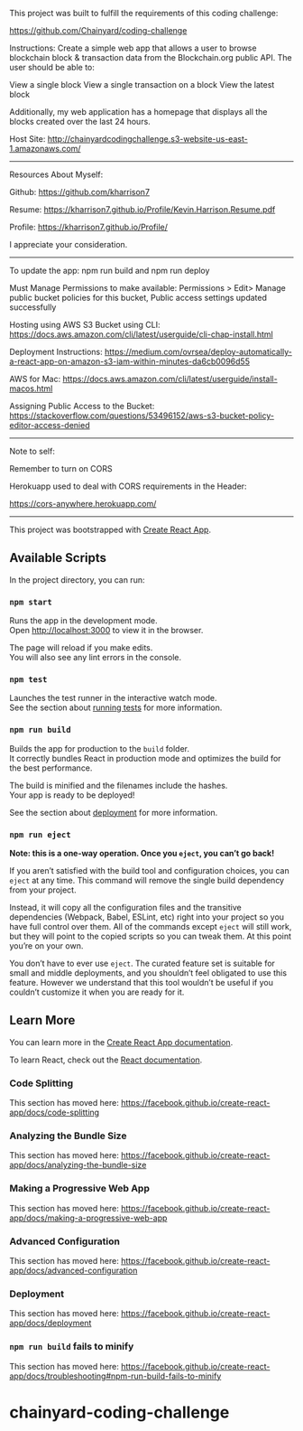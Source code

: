 This project was built to fulfill the requirements of this coding challenge:

https://github.com/Chainyard/coding-challenge

Instructions:
Create a simple web app that allows a user to browse blockchain block & transaction data from the Blockchain.org public API. The user should be able to:

View a single block
View a single transaction on a block
View the latest block

Additionally, my web application has a homepage that displays all the blocks created over the last 24 hours.

Host Site:
http://chainyardcodingchallenge.s3-website-us-east-1.amazonaws.com/

- - -

Resources About Myself:

Github:
https://github.com/kharrison7

Resume:
https://kharrison7.github.io/Profile/Kevin.Harrison.Resume.pdf

Profile:
https://kharrison7.github.io/Profile/

I appreciate your consideration.

- - -

To update the app:
npm run build and npm run deploy

Must Manage Permissions to make available:
Permissions > Edit> Manage public bucket policies for this bucket,
Public access settings updated successfully

Hosting using AWS S3 Bucket using CLI:
https://docs.aws.amazon.com/cli/latest/userguide/cli-chap-install.html

Deployment  Instructions:
https://medium.com/ovrsea/deploy-automatically-a-react-app-on-amazon-s3-iam-within-minutes-da6cb0096d55

AWS for Mac:
https://docs.aws.amazon.com/cli/latest/userguide/install-macos.html

Assigning Public Access to the Bucket:
https://stackoverflow.com/questions/53496152/aws-s3-bucket-policy-editor-access-denied

- - -

Note to self:

Remember to turn on CORS

Herokuapp used to deal with CORS requirements in the Header:

https://cors-anywhere.herokuapp.com/

- - -


This project was bootstrapped with [Create React App](https://github.com/facebook/create-react-app).

## Available Scripts

In the project directory, you can run:

### `npm start`

Runs the app in the development mode.<br>
Open [http://localhost:3000](http://localhost:3000) to view it in the browser.

The page will reload if you make edits.<br>
You will also see any lint errors in the console.

### `npm test`

Launches the test runner in the interactive watch mode.<br>
See the section about [running tests](https://facebook.github.io/create-react-app/docs/running-tests) for more information.

### `npm run build`

Builds the app for production to the `build` folder.<br>
It correctly bundles React in production mode and optimizes the build for the best performance.

The build is minified and the filenames include the hashes.<br>
Your app is ready to be deployed!

See the section about [deployment](https://facebook.github.io/create-react-app/docs/deployment) for more information.

### `npm run eject`

**Note: this is a one-way operation. Once you `eject`, you can’t go back!**

If you aren’t satisfied with the build tool and configuration choices, you can `eject` at any time. This command will remove the single build dependency from your project.

Instead, it will copy all the configuration files and the transitive dependencies (Webpack, Babel, ESLint, etc) right into your project so you have full control over them. All of the commands except `eject` will still work, but they will point to the copied scripts so you can tweak them. At this point you’re on your own.

You don’t have to ever use `eject`. The curated feature set is suitable for small and middle deployments, and you shouldn’t feel obligated to use this feature. However we understand that this tool wouldn’t be useful if you couldn’t customize it when you are ready for it.

## Learn More

You can learn more in the [Create React App documentation](https://facebook.github.io/create-react-app/docs/getting-started).

To learn React, check out the [React documentation](https://reactjs.org/).

### Code Splitting

This section has moved here: https://facebook.github.io/create-react-app/docs/code-splitting

### Analyzing the Bundle Size

This section has moved here: https://facebook.github.io/create-react-app/docs/analyzing-the-bundle-size

### Making a Progressive Web App

This section has moved here: https://facebook.github.io/create-react-app/docs/making-a-progressive-web-app

### Advanced Configuration

This section has moved here: https://facebook.github.io/create-react-app/docs/advanced-configuration

### Deployment

This section has moved here: https://facebook.github.io/create-react-app/docs/deployment

### `npm run build` fails to minify

This section has moved here: https://facebook.github.io/create-react-app/docs/troubleshooting#npm-run-build-fails-to-minify
# chainyard-coding-challenge
